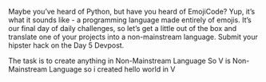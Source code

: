 Maybe you’ve heard of Python, but have you heard of EmojiCode? Yup, it’s what it sounds like - a programming language made entirely of emojis. It’s our final day of daily challenges, so let’s get a little out of the box and translate one of your projects into a non-mainstream language. Submit your hipster hack on the Day 5 Devpost.

The task is to create anything in Non-Mainstream Language So V is Non-Mainstream Language so i created hello world in V
